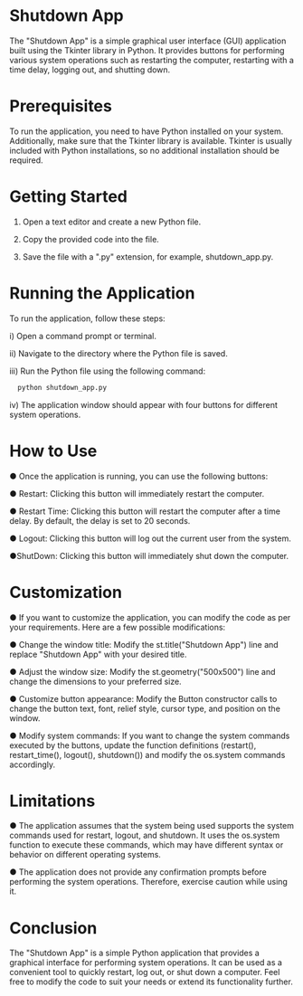# Shutdown App
The "Shutdown App" is a simple graphical user interface (GUI) application built using the Tkinter library in Python. It provides buttons for performing various system operations such as restarting the computer, restarting with a time delay, logging out, and shutting down.

# Prerequisites
To run the application, you need to have Python installed on your system. Additionally, make sure that the Tkinter library is available. Tkinter is usually included with Python installations, so no additional installation should be required.

# Getting Started
1. Open a text editor and create a new Python file.

2. Copy the provided code into the file.

3. Save the file with a ".py" extension, for example, shutdown_app.py.

# Running the Application
To run the application, follow these steps:

i) Open a command prompt or terminal.

ii) Navigate to the directory where the Python file is saved.

iii) Run the Python file using the following command:
```bash
  python shutdown_app.py
```
iv) The application window should appear with four buttons for different system operations.

# How to Use
● Once the application is running, you can use the following buttons:

● Restart: Clicking this button will immediately restart the computer.
 
● Restart Time: Clicking this button will restart the computer after a time delay. By default, the delay is set to 20 seconds.

● Logout: Clicking this button will log out the current user from the system.

●ShutDown: Clicking this button will immediately shut down the computer.

# Customization
● If you want to customize the application, you can modify the code as per your requirements. Here are a few possible modifications:

● Change the window title: Modify the st.title("Shutdown App") line and replace "Shutdown App" with your desired title.

● Adjust the window size: Modify the st.geometry("500x500") line and change the dimensions to your preferred size.

● Customize button appearance: Modify the Button constructor calls to change the button text, font, relief style, cursor type, and position on the window.

● Modify system commands: If you want to change the system commands executed by the buttons, update the function definitions (restart(), restart_time(), logout(), shutdown()) and modify the os.system commands accordingly.

# Limitations
● The application assumes that the system being used supports the system commands used for restart, logout, and shutdown. It uses the os.system function to execute these commands, which may have different syntax or behavior on different operating systems.

● The application does not provide any confirmation prompts before performing the system operations. Therefore, exercise caution while using it.

# Conclusion
The "Shutdown App" is a simple Python application that provides a graphical interface for performing system operations. It can be used as a convenient tool to quickly restart, log out, or shut down a computer. Feel free to modify the code to suit your needs or extend its functionality further.
